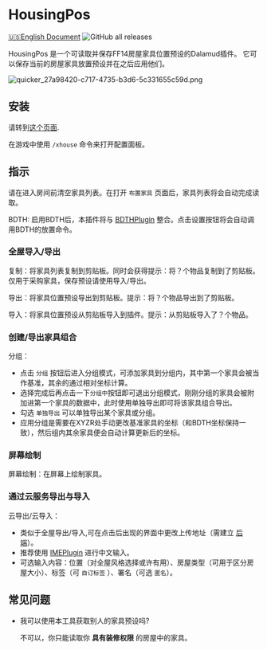 # HousingPos
[🇺🇸English Document](README.md)
![GitHub all releases](https://img.shields.io/github/downloads/Bluefissure/HousingPos/total)

HousingPos 是一个可读取并保存FF14房屋家具位置预设的Dalamud插件。 
它可以保存当前的房屋家具放置预设并在之后应用他们。

![quicker_27a98420-c717-4735-b3d6-5c331655c59d.png](https://i.loli.net/2021/01/18/GS6HkexFmKjJn5v.png)

## 安装

请转到[这个页面](https://github.com/Bluefissure/DalamudPlugins/tree/Bluefissure).

在游戏中使用 `/xhouse` 命令来打开配置面板。

## 指示

请在进入房间前清空家具列表。在打开 `布置家具` 页面后，家具列表将会自动完成读取。

BDTH: 启用BDTH后，本插件将与 [BDTHPlugin](https://github.com/LeonBlade/BDTHPlugin) 整合。点击设置按钮将会自动调用BDTH的放置命令。 

### 全屋导入/导出

复制：将家具列表复制到剪贴板。同时会获得提示：将？个物品复制到了剪贴板。仅用于采购家具，保存预设请使用导入/导出。  

导出：将家具位置预设导出到剪贴板。提示：将？个物品导出到了剪贴板。  

导入：将家具位置预设从剪贴板导入到插件。提示：从剪贴板导入了？个物品。   

### 创建/导出家具组合

分组：
- 点击 `分组` 按钮后进入分组模式，可添加家具到分组内，其中第一个家具会被当作基准，其余的通过相对坐标计算。
- 选择完成后再点击一下`分组中`按钮即可退出分组模式，刚刚分组的家具会被附加进第一个家具的数据中，此时使用单独导出即可将该家具组合导出。
- 勾选 `单独导出` 可以单独导出某个家具或分组。
- 应用分组是需要在XYZR处手动更改基准家具的坐标（和BDTH坐标保持一致），然后组内其余家具便会自动计算更新后的坐标。

### 屏幕绘制

屏幕绘制：在屏幕上绘制家具。 

### 通过云服务导出与导入

云导出/云导入：
- 类似于全屋导出/导入,可在点击后出现的界面中更改上传地址（需建立 [后端](https://github.com/lclichen/BackendForHousingPos)）。
- 推荐使用 [IMEPlugin](https://github.com/Bluefissure/IMEPlugin) 进行中文输入。
- 可选输入内容：位置（对全屋风格选择或许有用）、房屋类型（可用于区分房屋大小）、标签（可 `自订标签` ）、署名（可选 `匿名`）。


## 常见问题

- 我可以使用本工具获取别人的家具预设吗?

  不可以，你只能读取你 **具有装修权限** 的房屋中的家具。
